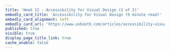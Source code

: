 ```yaml
---
title: 'Week 12 - Accessibility for Visual Design (2 of 2)'
embedly_card_title: 'Accessibility for Visual Design (9 minute read)'
embedly_card_alignment: left
embedly_card_url: 'https://www.uxbooth.com/articles/accessibility-visual-design/'
published: true
visible: true
display_page_title_link: true
cache_enable: false
---
```

